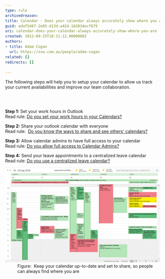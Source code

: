 ```yaml
---
type: rule
archivedreason: 
title: Calendar - Does your calendar always accurately show where you are?
guid: adaf5467-2e05-413d-a424-162034ecf679
uri: calendar-does-your-calendar-always-accurately-show-where-you-are
created: 2012-09-25T18:11:12.0000000Z
authors:
- title: Adam Cogan
  url: https://ssw.com.au/people/adam-cogan
related: []
redirects: []

---
```



<p>​​​​The following steps will help you to setup your calendar to allow us track your current availabilities and improve our team collaboration.<br></p>
<br><excerpt class='endintro'></excerpt><br>
<p>
   <strong>Step 1:</strong> Set your work hours in Outlook<br>Read rule: 
   <a href="/Pages/Set-your-work-hours-in-your-calendars.aspx">Do you set your work hours in your Calendars?</a><br></p><p> 
   <strong>Step 2:</strong> Share your outlook calendar with everyone<br>Read rule:  
   <a href="/Pages/Know-the-ways-to-share-and-see-calendars.aspx">Do you know the ways to share and see others' calendars? </a></p><p> 
   <strong>Step 3:</strong> Allow calendar admins to have full access to your calendar<br>Read rule: 
   <a href="/Pages/Allow-full-access-to-calendar-admins.aspx">Do you allow full access to Calendar Admins? </a> </p><p> 
   <strong>Step 4:</strong> Send your leave appointments to a centralized leave calendar<br>Read rule: 
   <a href="/Pages/Inform-when-you-are-out-of-the-office-during-work-hours.aspx">Do you use a centralized leave calendar?</a><br></p><dl class="image"><dt><img src="calendar-accurately-show-where-you-are.jpg" alt="" style="width:800px;" /></dt><dd>Figure:  Keep your calendar up-to-date and set to share, so people can always find where you are​<br></dd></dl>


